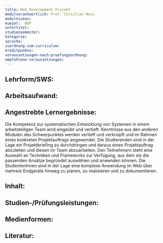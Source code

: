 ```yaml
---
title: Web Development Projekt
modulverantwortlich: Prof. Christian Noss
modulniveau:
kuezel:  WDP
untertitel:
studiensemester: 
kategorie:
sprache: 
zuordnung-zum-curriculum:  
kreditpunkte: 
voraussetzungen-nach-pruefungsordnung: 
empfohlene-voraussetzungen: 
---
```


## Lehrform/SWS: 

## Arbeitsaufwand: 

## Angestrebte Lernergebnisse:
Die Kompetenz zur systematischen Entwicklung von Systemen in einem arbeitsteiligen Team wird eingeübt und vertieft. Kenntnisse aus den anderen Modulen des Schwerpunktes werden vertieft und verknüpft und im Rahmen eines konkreten Projektauftrags angewendet.
Die Studierenden sind in der Lage ein Projektbriefing zu durchdringen und daraus einen Projektauftrag abzuleiten und diesen im Team abzuarbeiten.
Den Teilnehmern steht eine Auswahl an Techniken und Frameworks zur Verfügung, aus dem sie die passenden Ansätze begründet auswählen und anwenden können.
Die StudentenInnen sind in der Lage eine komplexe Anwendung im Web über mehrere Endgeräte hinweg zu planen, zu realisieren und zu dokumentieren. 


## Inhalt:

## Studien-/Prüfungsleistungen:

## Medienformen:

## Literatur:


